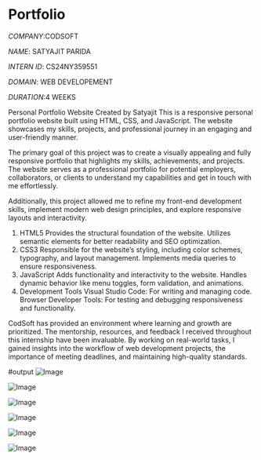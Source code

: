# Portfolio

*COMPANY*:CODSOFT

*NAME*: SATYAJIT PARIDA 

*INTERN ID*: CS24NY359551

*DOMAIN*: WEB DEVELOPEMENT

*DURATION*:4 WEEKS  


Personal Portfolio Website Created by Satyajit  This is a responsive personal portfolio website built using HTML, CSS, and JavaScript. The website showcases my skills, projects, and professional journey in an engaging and user-friendly manner.

The primary goal of this project was to create a visually appealing and fully responsive portfolio that highlights my skills, achievements, and projects. The website serves as a professional portfolio for potential employers, collaborators, or clients to understand my capabilities and get in touch with me effortlessly.

Additionally, this project allowed me to refine my front-end development skills, implement modern web design principles, and explore responsive layouts and interactivity.
1. HTML5
Provides the structural foundation of the website.
Utilizes semantic elements for better readability and SEO optimization.
2. CSS3
Responsible for the website’s styling, including color schemes, typography, and layout management.
Implements media queries to ensure responsiveness.
3. JavaScript
Adds functionality and interactivity to the website.
Handles dynamic behavior like menu toggles, form validation, and animations.
4. Development Tools
Visual Studio Code: For writing and managing code.
Browser Developer Tools: For testing and debugging responsiveness and functionality.


CodSoft has provided an environment where learning and growth are prioritized. The mentorship, resources, and feedback I received throughout this internship have been invaluable. By working on real-world tasks, I gained insights into the workflow of web development projects, the importance of meeting deadlines, and maintaining high-quality standards.

#output
![Image](https://github.com/user-attachments/assets/ad20575c-a388-4963-8f33-01deac76595d)

![Image](https://github.com/user-attachments/assets/be28dc20-0cb1-4c06-9ae8-b32e48d70dfd)

![Image](https://github.com/user-attachments/assets/802a8fbf-d980-4181-8200-f271671ae583)

![Image](https://github.com/user-attachments/assets/9944511b-8e1f-4429-b961-60865ee682a0)

![Image](https://github.com/user-attachments/assets/22c92a8f-894f-453e-a1ab-9d19783779f6)

![Image](https://github.com/user-attachments/assets/eb03c59d-5b5b-4eec-98aa-2bbe203f8c53)







